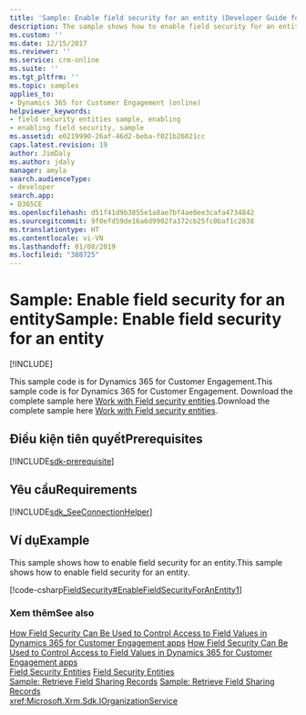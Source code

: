 ```yaml
---
title: 'Sample: Enable field security for an entity (Developer Guide for Dynamics 365 for Customer Engagement apps) | MicrosoftDocs'
description: The sample shows how to enable field security for an entity.
ms.custom: ''
ms.date: 12/15/2017
ms.reviewer: ''
ms.service: crm-online
ms.suite: ''
ms.tgt_pltfrm: ''
ms.topic: samples
applies_to:
- Dynamics 365 for Customer Engagement (online)
helpviewer_keywords:
- field security entities sample, enabling
- enabling field security, sample
ms.assetid: e0219990-26af-46d2-beba-f021b26021cc
caps.latest.revision: 19
author: JimDaly
ms.author: jdaly
manager: amyla
search.audienceType:
- developer
search.app:
- D365CE
ms.openlocfilehash: d51f41d9b3855e1a8ae7bf4ae0ee3cafa4734842
ms.sourcegitcommit: 9f0efd59de16a6d9902fa372cb25fc0baf1c2838
ms.translationtype: HT
ms.contentlocale: vi-VN
ms.lasthandoff: 01/08/2019
ms.locfileid: "388725"
---
```

# <a name="sample-enable-field-security-for-an-entity"></a><span data-ttu-id="56f30-103">Sample: Enable field security for an entity</span><span class="sxs-lookup"><span data-stu-id="56f30-103">Sample: Enable field security for an entity</span></span>

[!INCLUDE[](../includes/cc_applies_to_update_9_0_0.md)]

<span data-ttu-id="56f30-104">This sample code is for Dynamics 365 for Customer Engagement.</span><span class="sxs-lookup"><span data-stu-id="56f30-104">This sample code is for Dynamics 365 for Customer Engagement.</span></span> <span data-ttu-id="56f30-105">Download the complete sample here [Work with Field security entities](https://code.msdn.microsoft.com/Work-with-Field-Security-a18489bf).</span><span class="sxs-lookup"><span data-stu-id="56f30-105">Download the complete sample here [Work with Field security entities](https://code.msdn.microsoft.com/Work-with-Field-Security-a18489bf).</span></span>  

## <a name="prerequisites"></a><span data-ttu-id="56f30-106">Điều kiện tiên quyết</span><span class="sxs-lookup"><span data-stu-id="56f30-106">Prerequisites</span></span>
[!INCLUDE[sdk-prerequisite](../includes/sdk-prerequisite.md)]
  
## <a name="requirements"></a><span data-ttu-id="56f30-107">Yêu cầu</span><span class="sxs-lookup"><span data-stu-id="56f30-107">Requirements</span></span>  
[!INCLUDE[sdk_SeeConnectionHelper](../includes/sdk-seeconnectionhelper.md)]
  
## <a name="example"></a><span data-ttu-id="56f30-108">Ví dụ</span><span class="sxs-lookup"><span data-stu-id="56f30-108">Example</span></span>  
 <span data-ttu-id="56f30-109">This sample shows how to enable field security for an entity.</span><span class="sxs-lookup"><span data-stu-id="56f30-109">This sample shows how to enable field security for an entity.</span></span>  
  
 [!code-csharp[FieldSecurity#EnableFieldSecurityForAnEntity1](../snippets/csharp/CRMV8/fieldsecurity/cs/enablefieldsecurityforanentity1.cs#enablefieldsecurityforanentity1)]  
  
### <a name="see-also"></a><span data-ttu-id="56f30-110">Xem thêm</span><span class="sxs-lookup"><span data-stu-id="56f30-110">See also</span></span>  
 <span data-ttu-id="56f30-111">[How Field Security Can Be Used to Control Access to Field Values in Dynamics 365 for Customer Engagement apps](security-dev/use-field-security-control-access-field-values.md) </span><span class="sxs-lookup"><span data-stu-id="56f30-111">[How Field Security Can Be Used to Control Access to Field Values in Dynamics 365 for Customer Engagement apps](security-dev/use-field-security-control-access-field-values.md) </span></span>  
 <span data-ttu-id="56f30-112">[Field Security Entities](field-security-entities.md) </span><span class="sxs-lookup"><span data-stu-id="56f30-112">[Field Security Entities](field-security-entities.md) </span></span>  
 <span data-ttu-id="56f30-113">[Sample: Retrieve Field Sharing Records](sample-retrieve-field-sharing-records.md) </span><span class="sxs-lookup"><span data-stu-id="56f30-113">[Sample: Retrieve Field Sharing Records](sample-retrieve-field-sharing-records.md) </span></span>  
<xref:Microsoft.Xrm.Sdk.IOrganizationService>
